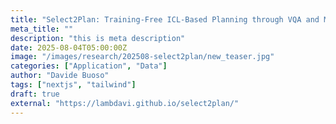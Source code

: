 ```yaml
---
title: "Select2Plan: Training-Free ICL-Based Planning through VQA and Memory Retrieval"
meta_title: ""
description: "this is meta description"
date: 2025-08-04T05:00:00Z
image: "/images/research/202508-select2plan/new_teaser.jpg"
categories: ["Application", "Data"]
author: "Davide Buoso"
tags: ["nextjs", "tailwind"]
draft: true
external: "https://lambdavi.github.io/select2plan/"
---
```

